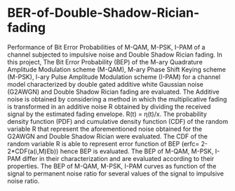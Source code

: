# BER-of-Double-Shadow-Rician-fading
Performance of Bit Error Probabilities of M-QAM, M-PSK, I-PAM of a channel subjected to impulsive noise and Double Shadow Rician fading.
In this project, The Bit Error Probability (BEP) of the M-ary Quadrature Amplitude Modulation scheme (M-QAM), M-ary Phase Shift Keying scheme (M-PSK), I-ary Pulse Amplitude Modulation scheme (I-PAM) for a channel model characterized by double gated additive white Gaussian noise (G2AWGN) and Double Shadow Rician fading are evaluated. 
The Additive noise is obtained by considering a method in which the multiplicative fading is transformed in an additive noise R obtained by dividing the received signal by the estimated fading envelope. 
                       R(t) = ƞ(t)/x.
The probability density function (PDF) and cumulative density function (CDF) of the random variable R that represent the aforementioned noise obtained for the G2AWGN and Double Shadow Rician were evaluated.
The CDF of the random variable R is able to represent error function of BEP (erfc= 2-2*CDF(a(i,M)Eb)) hence BEP is evaluated. The BEP of M-QAM, M-PSK, I-PAM differ in their characterization and are evaluated according to their properties.
The BEP of M-QAM, M-PSK, I-PAM curves as function of the signal to permanent noise ratio for several values of the signal to impulsive noise ratio.
